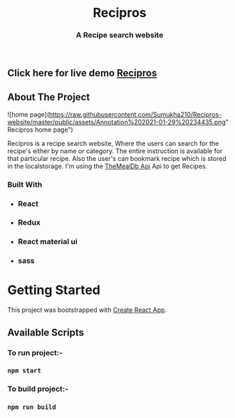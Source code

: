 <!-- PROJECT LOGO -->
<br />
<p align="center">

  <h1 align="center">Recipros</h1>

  <h3 align="center">
    A Recipe search website
  </h3>
 <br />
 
 ## Click here for live demo   <a href="https://recipros.netlify.app/">Recipros</a>

</p>

<!-- ABOUT THE PROJECT -->

## About The Project

![home page](https://raw.githubusercontent.com/Sumukha210/Recipros-website/master/public/assets/Annotation%202021-01-29%20234435.png" Recipros home page")

Recipros is a recipe search website, Where the users can search for the recipe's either by name or category. The entire instruction is available for that particular recipe. Also the user's can bookmark recipe which is stored in the localstorage. I'm using the [TheMealDb Api](https://www.themealdb.com/api.php) Api to get Recipes.

### Built With

- ### React
- ### Redux
- ### React material ui
- ### sass

<!-- GETTING STARTED -->

# Getting Started

This project was bootstrapped with [Create React App](https://github.com/facebook/create-react-app).

## Available Scripts

### To run project:-

### `npm start`

### To build project:-

### `npm run build`
